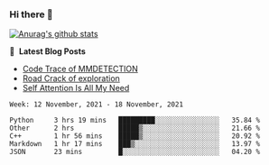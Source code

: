 ### Hi there 👋

<!--
**LRY89757/LRY89757** is a ✨ _special_ ✨ repository because its `README.md` (this file) appears on your GitHub profile.

Here are some ideas to get you started:

- 🔭 I’m currently working on ...
- 🌱 I’m currently learning ...
- 👯 I’m looking to collaborate on ...
- 🤔 I’m looking for help with ...
- 💬 Ask me about ...
- 📫 How to reach me: ...
- 😄 Pronouns: ...
- ⚡ Fun fact: ...
-->
[![Anurag's github stats](https://github-readme-stats.vercel.app/api?username=LRY89757)](https://github.com/anuraghazra/github-readme-stats)

📕 &nbsp;**Latest Blog Posts**
<!-- BLOG-POST-LIST:START -->
- [Code Trace of MMDETECTION](https://lry89757.github.io/2021/10/16/code-trace-of-mmdetection/)
- [Road Crack of exploration](https://lry89757.github.io/2021/10/04/lu-mian-lie-feng-shu-ju-ji-diao-yan/)
- [Self Attention Is All My Need](https://lry89757.github.io/2021/10/13/self-attention-is-all-my-need/)
<!-- - [God Mode in browsers: document.designMode = "on"](https://dev.to/gautamkrishnar/god-mode-in-browsers-document-designmode-on-2pmo) -->
<!-- BLOG-POST-LIST:END -->

 <!--START_SECTION:waka-->
```text
Week: 12 November, 2021 - 18 November, 2021

Python     3 hrs 19 mins   █████████░░░░░░░░░░░░░░░░   35.84 % 
Other      2 hrs           █████▒░░░░░░░░░░░░░░░░░░░   21.66 % 
C++        1 hr 56 mins    █████▒░░░░░░░░░░░░░░░░░░░   20.92 % 
Markdown   1 hr 17 mins    ███▒░░░░░░░░░░░░░░░░░░░░░   13.97 % 
JSON       23 mins         █░░░░░░░░░░░░░░░░░░░░░░░░   04.20 % 
```
<!--END_SECTION:waka-->
